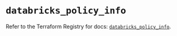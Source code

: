 # `databricks_policy_info`

Refer to the Terraform Registry for docs: [`databricks_policy_info`](https://registry.terraform.io/providers/databricks/databricks/1.91.0/docs/resources/policy_info).
